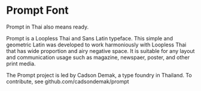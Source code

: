 # Prompt Font

Prompt in Thai also means ready.

Prompt is a Loopless Thai and Sans Latin typeface. This simple and geometric Latin was developed to work harmoniously with Loopless Thai that has wide proportion and airy negative space. It is suitable for any layout and communication usage such as magazine, newspaer, poster, and other print media. 

The Prompt project is led by Cadson Demak, a type foundry in Thailand. To contribute, see github.com/cadsondemak/prompt
